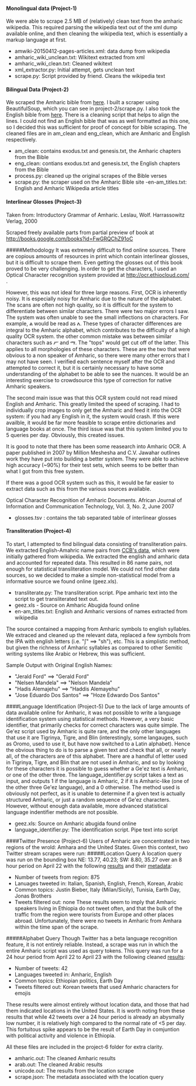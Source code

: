 #### Monolingual data (Project-1)
We were able to scrape 2.5 MB of (relatively) clean text from the amharic wikipedia. This required parsing the wikipedia text out of the xml dump available online, and then cleaning the wikipedia text, which is essentially a markup language at first.

 - amwiki-20150412-pages-articles.xml: data dump from wikipedia  
 - amharic_wiki_unclean.txt: Wikitext extracted from  xml  
 - amharic_wiki_clean.txt: Cleaned wikitext  
 - xml_extractor.py: Initial attempt, gets unclean text  
 - scrape.py: Script provided by friend. Cleans the wikipedia text

#### Bilingual Data (Project-2)
We scraped the Amharic bible from [here](https://bible.org/foreign/amharic/). I built a scraper using BeautifulSoup, which you can see in project-2/scrape.py. I also took the English bible from [here](http://www.vatican.va/archive/bible/genesis/documents/bible_genesis_en.html). There is a cleaning script that helps to align the lines. I could not find an English bible that was as well formatted as this one, so I decided this was sufficient for proof of concept for bible scraping. The cleaned files are in am_clean and eng_clean, which are Amharic and English respectively.  

 - am_clean: contains exodus.txt and genesis.txt, the Amharic chapters from the Bible
 - eng_clean: contians exodus.txt and genesis.txt, the English chapters from the Bible
 - process.py: cleaned up the original scrapes of the Bible verses 
 - scrape.py: the scraper used on the Amharic Bible site 
 -en-am_titles.txt: English and Amharic Wikipedia article titles



#### Interlinear Glosses (Project-3)
Taken from:
Introductory Grammar of Amharic. Leslau, Wolf. Harrassowitz Verlag, 2000

Scraped freely available parts from partial preview of book at http://books.google.com/books?id=FwGRQChZ91oC


#####Methodology
 It was extremely difficult to find online sources. There are copious amounts of resources in print which contain interlinear glosses, but it is difficult to scrape them. Even getting the glosses out of this book proved to be very challenging. In order to get the characters, I used an Optical Character recognition system provided at http://ocr.ethiocloud.com/ .

However, this was not ideal for three large reasons. First, OCR is inherently noisy. It is especially noisy for Amharic due to the nature of the alphabet. The scans are often not high quality, so it is difficult for the system to differentiate between similar characters. There were two major errors I saw. The system was often unable to see the small inflections on characters. For example, ል would be read as ለ. These types of character differences are integral to the Amharic alphabet, which contributes to the difficulty of a high quality OCR system. the other common mistake was between similar characters such as ሥ and ማ. The "tops" would get cut off of the latter. This applies to all morphologies of these characters. These are the two that were obvious to a non speaker of Amharic, so there were many other errors that I may not have seen. I verified each sentence myself after the OCR and attempted to correct it, but it is certainly necessary to have some understanding of the alphabet to be able to see the nuances. It would be an interesting exercise to crowdsource this type of correction for native Amharic speakers.  

The second main issue was that this OCR system could not read mixed English and Amharic. This greatly limited the speed of scraping. I had to individually crop images to only get the Amharic and feed it into the OCR system: if you had any English in it, the system would crash. If this were availble, it would be far more feasible to scrape entire dictionaries and language books at once. 
The third issue was that this system limited you to 5 queries per day. Obviously, this created issues. 

It is good to note that there has been some reasearch into Amharic OCR. A paper published in 2007 by Million Meshesha and C.V. Jawahar outlines work they have put into building a better system. They were able to achieve high accuracy (~90%) for their test sets, which seems to be better than what I got from this free system.  

If there was a good OCR system such as this, it would be far easier to extract data such as this from the various sources available. 


Optical Character Recognition of Amharic Documents. African Journal of Information and Communication Technology, Vol. 3, No. 2, June 2007


 - glosses.tsv : contains the tab separated table of interlinear glosses


#### Transliteration (Project-4)
To start, I attempted to find bilingual data consisting of transliteration pairs. We extracted English-Amahric name pairs from [CCB's data](http://www.cis.upenn.edu/~ccb/data/transliteration/wikipedia\_names.gz), which were initially gathered from wikipedia. We extracted the english and amharic data and accounted for repeated data. This resulted in 86 name pairs, not enough for statistical transliteration model. We could not find other data sources, so we decided to make a simple non-statistical model from a informative source we found online (geez.xls). 

 - transliterate.py: The transliteration script. Pipe amharic text into the script to get transliterated text out.
 - geez.xls - Source on Amharic Abugida found online
 - en-am_titles.txt: English and Amharic versions of names extracted from wikipedia

The source contained a mapping from Amharic symbols to english syllables. We extraced and cleaned up the relevant data, replaced a few symbols from the IPA with english letters (i.e. "ʃ" ==> "sh"), etc. This is a simplistic method, but given the richness of Amharic syllables as compared to other Semitic writing systems like Arabic or Hebrew, this was sufficient.

Sample Output with Original English Names:

 - "Jerald Ford" ==> "Gerald Ford"
 - "Nelsen Mandela" ==> "Nelson Mandela"
 - "Hadis Alemajehu" ==> "Haddis Alemayehu"
 - "Jose Eduardo Dos Santos" ==> "Hoze Edwardo Dos Santos"




####Language Identification (Project-5)
 Due to the lack of large amounts of data available online for Amharic, it was not possible to write a language identification system using statistical methods. However, a very basic identifier, that primarily checks for correct characters was quite simple. The Ge'ez script used by Amharic is quite rare, and the only other languages that use it are Tigrinya, Tigre, and Blin (interestingly, some langauges, such as Oromo, used to use it, but have now switched to a Latin alphabet). Hence the obvious thing to do is to parse a given text and check that all, or nearly all, of the characters are of this alphabet. There are a handful of letter used in Tigrinya, Tigre, and Blin that are not used in Amharic, and so by looking for these characters it is possible to guess whether a Ge'ez text is Amharic, or one of the other three. The language_identifier.py script takes a text as input, and outputs 1 if the language is Amharic, 2 if it is Amharic-like (one of the other three Ge'ez language), and a 0 otherwise. The method used is obviously not perfect, as it is unable to determine if a given text is actually structured Amharic, or just a random sequence of Ge'ez characters. However, without enough data available, more advanced statistical language indentifier methods are not possible. 

  - geez.xls: Source on Amharic abugida found online
  - language_identifier.py: The identification script. Pipe text into script


####Twitter Presence (Project-6)
Users of Amharic are concentrated in two regions of the wrold: Amhara and the United States. Given this context, two Twitter stream scrapes were run:
#####Location Query
A location query was run on the bounding box NE: 13.77, 40.23; SW: 8.80, 35.27 over an 8 hour period on April 22 with the following [results](https://github.com/leejcw/amharic-data/blob/master/unicode.out) and their [metadata](https://github.com/leejcw/amharic-data/blob/master/scrape.json):

 - Number of tweets from region: 875
 - Lanuages tweeted in: Italian, Spanish, English, French, Korean, Arabic
 - Common topics: Justin Bieber, Italy (Milan/Sicily), Tunisia, Earth Day, Jonas Brothers
 - Tweets filtered out: none
These results seem to imply that Amharic speakers living in Ethiopia do not tweet often, and that the bulk of the traffic from the region were tourists from Europe and other places abroad. Unfortunately, there were no tweets in Amharic from Amhara within the time span of the scrape.

#####Alphabet Query
Though Twitter has a beta language recognition feature, it is not entirely reliable. Instead, a scrape was run in which the entire Amharic script was used as query tokens. This query was run for a 24 hour period from April 22 to April 23 with the following cleaned [results](https://github.com/leejcw/amharic-data/blob/master/amharic.out):

 - Number of tweets: 42
 - Languages tweeted in: Amharic, English
 - Common topics: Ethiopian politics, Earth Day
 - Tweets filtered out: Korean tweets that used Amharic characters for emojis

These results were almost entirely without location data, and those that had them indicated locations in the United States. It is worth noting from these results that while 42 tweets over a 24 hour period is already an abysmally low number, it is relatively high compared to the normal rate of <5 per day. This fortuitous spike appears to be the result of Earth Day in comjuntion with political activity and violence in Ethiopia.

All these files are included in the project-6 folder for extra clarity. 

 - amharic.out: The cleaned Amharic results 
 - arab.out: The cleaned Arabic results 
 - unicode.out: The results from the location scrape
 - scrape.json: The metadata associated with the location query



